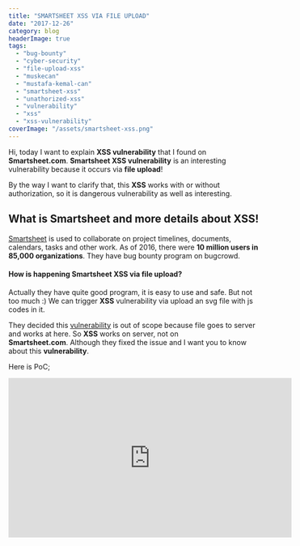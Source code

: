 ```yaml
---
title: "SMARTSHEET XSS VIA FILE UPLOAD"
date: "2017-12-26"
category: blog
headerImage: true
tags: 
  - "bug-bounty"
  - "cyber-security"
  - "file-upload-xss"
  - "muskecan"
  - "mustafa-kemal-can"
  - "smartsheet-xss"
  - "unathorized-xss"
  - "vulnerability"
  - "xss"
  - "xss-vulnerability"
coverImage: "/assets/smartsheet-xss.png"
---
```


Hi, today I want to explain **XSS vulnerability** that I found on **Smartsheet.com**. **Smartsheet XSS vulnerability** is an interesting vulnerability because it occurs via **file upload**!

By the way I want to clarify that, this **XSS** works with or without authorization, so it is dangerous vulnerability as well as interesting.

## What is Smartsheet and more details about XSS!

[Smartsheet](https://www.smartsheet.com) is used to collaborate on project timelines, documents, calendars, tasks and other work. As of 2016, there were **10 million users in 85,000 organizations**. They have bug bounty program on bugcrowd. 

#### **How is happening Smartsheet XSS via file upload?**

Actually they have quite good program, it is easy to use and safe. But not too much :) We can trigger **XSS** vulnerability via upload an svg file with js codes in it.

They decided this [vulnerability](https://muskecan.github.io/bypass-two-factor-authentication-on-login-gov/) is out of scope because file goes to server and works at here. So **XSS** works on server, not on **Smartsheet.com**. Although they fixed the issue and I want you to know about this **vulnerability**.

Here is PoC;

<iframe width="560" height="315" src="https://www.youtube.com/embed/yQa32QNy9rY" title="YouTube video player" frameborder="0" allow="accelerometer; autoplay; clipboard-write; encrypted-media; gyroscope; picture-in-picture" allowfullscreen></iframe>
